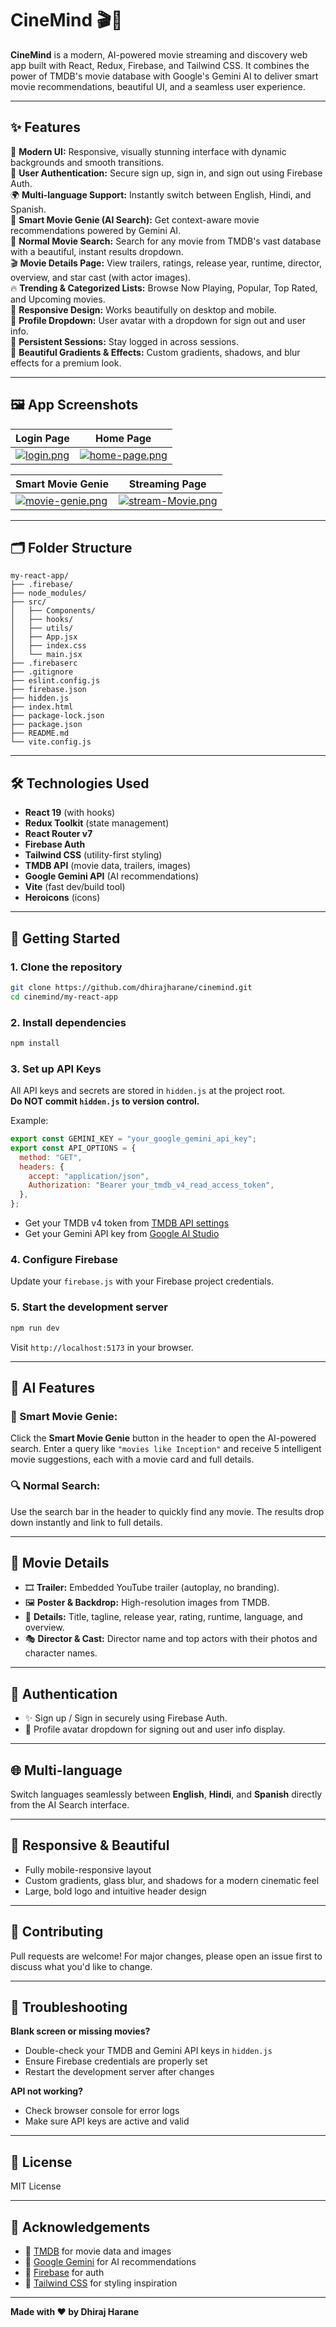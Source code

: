 
# CineMind 🎬🤖

**CineMind** is a modern, AI-powered movie streaming and discovery web app built with React, Redux, Firebase, and Tailwind CSS. It combines the power of TMDB's movie database with Google's Gemini AI to deliver smart movie recommendations, beautiful UI, and a seamless user experience.

---

## ✨ Features

🌟 **Modern UI:** Responsive, visually stunning interface with dynamic backgrounds and smooth transitions.  
🔐 **User Authentication:** Secure sign up, sign in, and sign out using Firebase Auth.  
🌍 **Multi-language Support:** Instantly switch between English, Hindi, and Spanish.  
🤖 **Smart Movie Genie (AI Search):** Get context-aware movie recommendations powered by Gemini AI.  
🔎 **Normal Movie Search:** Search for any movie from TMDB's vast database with a beautiful, instant results dropdown.  
🎬 **Movie Details Page:** View trailers, ratings, release year, runtime, director, overview, and star cast (with actor images).  
🔥 **Trending & Categorized Lists:** Browse Now Playing, Popular, Top Rated, and Upcoming movies.  
📱 **Responsive Design:** Works beautifully on desktop and mobile.  
👤 **Profile Dropdown:** User avatar with a dropdown for sign out and user info.  
📌 **Persistent Sessions:** Stay logged in across sessions.  
🎨 **Beautiful Gradients & Effects:** Custom gradients, shadows, and blur effects for a premium look.

---

## 🖼️ App Screenshots

| Login Page | Home Page |
|------------|-----------|
| [![login.png](https://i.postimg.cc/XYKJ6xzq/login.png)](https://postimg.cc/yDdBFhBC) | [![home-page.png](https://i.postimg.cc/LXHhDsjx/home-page.png)](https://postimg.cc/B8VqQ4YF) |

| Smart Movie Genie | Streaming Page |
|-------------------|----------------|
| [![movie-genie.png](https://i.postimg.cc/c4Dj4kDC/movie-genie.png)](https://postimg.cc/9r71LbHH) | [![stream-Movie.png](https://i.postimg.cc/0QcGdFKJ/stream-Movie.png)](https://postimg.cc/N92rQN4g) |

---

## 🗂️ Folder Structure

```
my-react-app/
├── .firebase/
├── node_modules/
├── src/
│   ├── Components/
│   ├── hooks/
│   ├── utils/
│   ├── App.jsx
│   ├── index.css
│   └── main.jsx
├── .firebaserc
├── .gitignore
├── eslint.config.js
├── firebase.json
├── hidden.js
├── index.html
├── package-lock.json
├── package.json
├── README.md
└── vite.config.js
```

---

## 🛠️ Technologies Used

- **React 19** (with hooks)
- **Redux Toolkit** (state management)
- **React Router v7**
- **Firebase Auth**
- **Tailwind CSS** (utility-first styling)
- **TMDB API** (movie data, trailers, images)
- **Google Gemini API** (AI recommendations)
- **Vite** (fast dev/build tool)
- **Heroicons** (icons)

---

## 🚀 Getting Started

### 1. Clone the repository
```bash
git clone https://github.com/dhirajharane/cinemind.git
cd cinemind/my-react-app
```

### 2. Install dependencies
```bash
npm install
```

### 3. Set up API Keys
All API keys and secrets are stored in `hidden.js` at the project root.  
**Do NOT commit `hidden.js` to version control.**

Example:
```js
export const GEMINI_KEY = "your_google_gemini_api_key";
export const API_OPTIONS = {
  method: "GET",
  headers: {
    accept: "application/json",
    Authorization: "Bearer your_tmdb_v4_read_access_token",
  },
};
```

- Get your TMDB v4 token from [TMDB API settings](https://www.themoviedb.org/settings/api)  
- Get your Gemini API key from [Google AI Studio](https://aistudio.google.com/app/apikey)

### 4. Configure Firebase
Update your `firebase.js` with your Firebase project credentials.

### 5. Start the development server
```bash
npm run dev
```
Visit `http://localhost:5173` in your browser.

---

## 🧠 AI Features

### 🎯 Smart Movie Genie:
Click the **Smart Movie Genie** button in the header to open the AI-powered search. Enter a query like `"movies like Inception"` and receive 5 intelligent movie suggestions, each with a movie card and full details.

### 🔍 Normal Search:
Use the search bar in the header to quickly find any movie. The results drop down instantly and link to full details.

---

## 🎥 Movie Details

- 🎞️ **Trailer:** Embedded YouTube trailer (autoplay, no branding).  
- 🖼️ **Poster & Backdrop:** High-resolution images from TMDB.  
- 📌 **Details:** Title, tagline, release year, rating, runtime, language, and overview.  
- 🎭 **Director & Cast:** Director name and top actors with their photos and character names.

---

## 🔐 Authentication

- ✨ Sign up / Sign in securely using Firebase Auth.  
- 👤 Profile avatar dropdown for signing out and user info display.

---

## 🌐 Multi-language

Switch languages seamlessly between **English**, **Hindi**, and **Spanish** directly from the AI Search interface.

---

## 📱 Responsive & Beautiful

- Fully mobile-responsive layout  
- Custom gradients, glass blur, and shadows for a modern cinematic feel  
- Large, bold logo and intuitive header design

---

## 📝 Contributing

Pull requests are welcome! For major changes, please open an issue first to discuss what you'd like to change.

---

## 🧲 Troubleshooting

**Blank screen or missing movies?**
- Double-check your TMDB and Gemini API keys in `hidden.js`
- Ensure Firebase credentials are properly set
- Restart the development server after changes

**API not working?**
- Check browser console for error logs
- Make sure API keys are active and valid

---

## 📄 License

MIT License

---

## 🙏 Acknowledgements

- 🎥 [TMDB](https://www.themoviedb.org/) for movie data and images  
- 🤖 [Google Gemini](https://aistudio.google.com/) for AI recommendations  
- 🔐 [Firebase](https://firebase.google.com/) for auth  
- 💨 [Tailwind CSS](https://tailwindcss.com/) for styling inspiration  

---

**Made with ❤️ by Dhiraj Harane**

